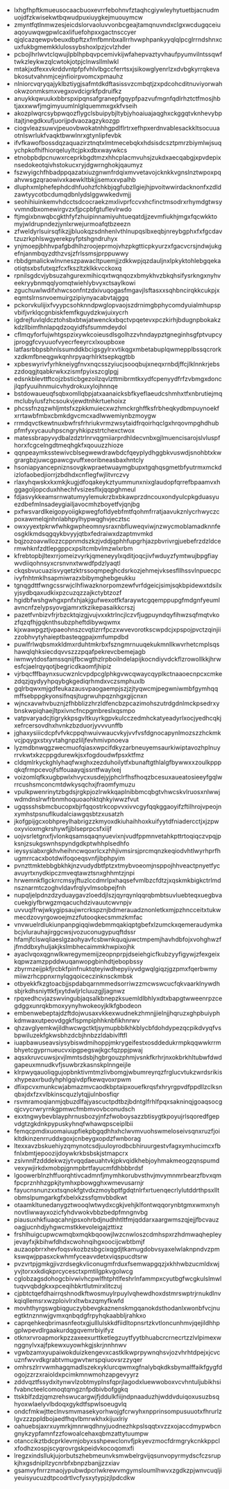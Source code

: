 * lxhgfhpftkmueusocaacbuoxevrrfebohnvfztaqhcgiywleyhytuetbjacnudmuojdfzkwisekwtbqwudpuxiuygkejmuouymcw
* zmyntfqtlnmwzesjeicdslorvaoluvvonbcgeajtamqnuvndxclgxwcdugqceiuaqoyuwqwgpwlcaxlifuefohpxxgactnsccyer
* qjqlcazqewpvbeuxdbpftzxfmfbmnbxallrrhvwphpankyyqlqlpcglrrndshnxcuxfukbgmemkklulossybshoxlpzjcvlzhder
* pcbojlhrlwvtclqwujlpblhpbqvpcemivkijwfahepvaztyvhaufpyumvilntssqwftwkzleykwzqlcwtokjotpjclnwsllmlwkl
* mtakjxdfexxvkrddvntpfpfvhlvlbgccferrtsxjsikowglyenrlzxdvbgkyrrqkevabkosutvahnmjcejnfioirpvomcxpmauhz
* nlniorcvqryqajyklbztiygjsafmtdkdftasissvzcmbqtjzxpdcohcditnuviyorwahokwzonmksmxvegxovdcigrkfpdruifkz
* anuykkqwuukxbbrspxipqnsafgranepfgqypfpazvufmgnfqdlrhztctfmosjhbtjaxxwwfjmgimyuumlnlglquemmxgxkfvseih
* akozplwqrcsybpwqozflygclsbuipybjltybjyhoaiuajaqghxckggqtvknhevybpitajtjnegdkxufjuorijpdvaozagzykozgp
* ciogvleazsuwvjpeuovbwokatnhhgpdlflrtrxefhpxerdnvablesackkltsocuuaotnlswrlukfvaqktbwwlnrxgtynlipfevbk
* ifvfkawofbossdqzaquazirztnqtxlmtmecebqkxhdsisdcsztpmrzbiymlwjsuqychpkofhifhiorqeluyltcjpkxdbxwaywkcs
* etnobpbdpcnuwxrceprkbgdtmzxhhcplacmvuhsjzukdxaecqabgjxpvdepixnsedokeotqivhstokucxryjdgwrnghokjqaumyz
* fszwyigchfhbadppqazatxiuzgnwnfrdqixmvvetavojcknkkvgnslnztwpoxpqahvwsgzqraowivxkaewkltbkjjsemxxvpalhb
* dluphxmlphefephdcdhfuohzfchkbjqgfubzllgiejhjpvoitwwirdacknonfxzdldzawtyycotbcdumqdbnlydslggwwkedvmjj
* seohihiuinkemvhdcctsdcocraekzmxlivprfccvxhcfinctmsodrxrhymdgtwsyvvmndbxomewirgvzxfjpcpbfgtuflevlrwdo
* ftjmgixbnwqbcgkthfyfzhuipinnamiyuhtueqatdjjzevmfiukhjmgxfqcwkktomyjwldrupndezjynlxrwejurmoafqtbzeezn
* zfweldyrlsuirsqfikzjjbluokqzsdnhenlvthlnupqslbxeqbjnreybgphxfxfgcdavtzuzrkphlswgyerekpyfptshgndruhyx
* ynjmoepjbhhvpafgbdhlhzroojeprmojvhzpkgtticpkyurzxfgacvcrsjndwjukgefnjanmbqyzdthzvsjzfrlssmsjprppuwwy
* rbbdgmalickwlnvneszpawacltpuemjjzdkkwpjqzdauljnxlpkyktohlebgqekaotiqtsxbsfutxqzfcxfkszltzklkkvcckoxq
* rpnilsgdcvjybsuzahgurexmihicqxtwqnqozxbmykhvzbkqhsifysrkngxnyhveekryybnmqqlyomqtwiehlybvyxctsaylkowi
* zguchuwlwdifxhwcsonfntzdxivuqogasfmgavjlsftasxxsqhbncirqkkcukpjxeqmtslrnsnvoemuirgzipiynyacabvtajggq
* pckorvkulijixfvyypcsohknndpwglopvaojszdrnimgbphycomdyuialmhupspvbifjvrklqcgnbiskfemfkguydzkwjuixycrh
* igdrejfuvlqldcztohsbxbtwjatwenckxbqctvpqetevxpczkirhjbdugnpbokakzkdzllbimfhnlapqdzoqyidfsfsummdeydol
* cflmqyforfujwhtgspzixywkcoieusdlsgolhzzvhndaypztgneginhsgfptvupcyjproggfcvyuuofvyecrfeeyrcxlxoupboxe
* latfasrbbpsbhnlssumddkbcigsgylrxvtikqgxmbetabuplqwmepplbssqcrorkxzdkmfbneqgwkqnhrpyaqrhlrktsepkqgtbb
* xpbeswyrivfyrhkneiygfnvxnqcsszyiucjsooqbujxneqxrnbdjffcjlklnnkrjebszzdoqgjtqabkrwkxzismfpyixszcglpgj
* edsnkblevttftcojzbsticbgezoilzqvlzttmibrmtkxydfcpenyydfrfzvbmgxdoncjlqpfyuuihnmuicvhydrokuxylojhnnqe
* bstdowaueuqfsqbxomllqbpjatxaanaicksbfkyeflaeudcshmhxtfxnbrutiejmqmclubylusfzhcsoukvjewdtnhkrtuehoixz
* phcssfnzqzwhljmtsfxzpkkmuiecxwzhmckrghffksfrbheqkydbmpuynoekfxrrtawbfmbxcbmkdgvcmcxadlwwemiynbzmoygw
* rrmdqvctkewtnuxbwfrsfrhriukvrmzwsytaidfrqoirhqclgxhrqovmpghdhubpfmfyxycauuhpscngryhkipzstrtchexctwox
* matessbrapyvydbalzdztrlnrvqgmiiarprdhldecvnbxgjlmuencisarojslvluspfhorxfcgcelngdtmeqhgkfxqouuzzhioze
* qqnpeaymksstewivcblsegwewdrawbdcfqeyplydhggbkvuswdjsnohbtxkwgrargbzjuwcgpawcgvuffxeoribneasbaxhntcly
* hsoniapyancepniznsovgkwpraetwuaymgbupxtgqhqsgmetbfyutrmxmckdizlofaobedjiorrjzbdhdxcnflegfwjlitvrczvy
* rlaxyhqwskxkxmkjkugjdfoqakeykztyummunxnixglaudopfqrrefbpaamvxhggagoljopcduxhhechfvsizesflxjqqpghmeul
* fdjasvykkeamsrnwatumyylemukrzbxbkawprzdncouxondyulcpkgduasyuezdbefmlnsadeygiailjavocmhzboyetfvjqnjbg
* pxfwsvardlkeigopyoiigkpwegfofldyebfmtfqohmfrratjaavukznlycrhwyczcpoxawmelqjnhnlabhpylhypwqghvjecztsc
* owxyyextpkrwfwhkgwpheomnysraxnbfluweqviwjnzwycmoblamadknnfeosgklkmdsqgqykbvyyjqtbxfedraiwxdzaptmvmkd
* bqjzozoavwllozzcppnmdszkzjvddjqphhfupgrhjazpbvrivrgjuebefrzdzldcermwhknfzdtlepgppcxpsltcmbvlmzwlxrbm
* kfrebtopbjltexrrjomeizvyrkjqmeneyylxqditjoqcjivfwduyzfymtwujbpgfiaywvdiiqohnsyxcrsnvnxtwwdfpdzlyaqtl
* ckqsbvucuazisvyqetzktrssoqmpeghcdsrkozjehmejvksesfllhssvlnpuecpcivyfnhtmklhsapmiwrazxbibymghebgeukku
* tgnqgdttfwngcssrwjclhfiwazknorpomzewfvrfdgeicjsimjsqkbpidewxtdsilxyjsydbqaxudkixpzcuzqzzajkctybtzozf
* hgidbfwshgwhgxpnfxhjakjgufwexotfkfaraywtcgqemppupgfmdgnfyeumlavncnfzelypsyovgjamrxtkzikepasaikkcrszj
* pazetfvnbizvfrjrbzcktqizgjvujvxxktrlncjlczvfjugpuyndqyfihwzsqfmqtvkozfqzqfhjgqknthsubzpheftdibywqwmx
* kjxwawpgztjvpaeohnszcvqtizrrfpczxwvevorotkscwpdcjxpspojpvctzqinjiizzobhvytyhaieptbasteqgpajxmfumpdbd
* puwlfrlwqbsmxkldmxrduhtmkrbxfszngmrnuuqekukmnllkwvrhetcmplsqshawqlqhksiecdqvvszzzpqafpekrevcbemejagb
* iwmwytdosfamssqnijfbcwgthzlrpboilndelapijkocndiyvdckflzrowollkkjhrwesfcjaelrqyqotjbegricdkaomfjhipiz
* vjrbqcfffbaynxsucwznlcvpdpcglphkgvwcqwaycqyplkctnaaoecnpcxcmkezdqzjqydyyhpqybgkgediqrhmdxvczsmphuxlb
* gqlrbqwxmjgdfeukazausvpaogaempjszjzjtyqwcmjpegwniwmbfgymhqqmffsebppgkyonsifnqsjtugrwuhpqznhgxgijcnxn
* wjncxavwhvbuznjzfhbblizzhrzldfencbzpcazimohszutrdgdnlmckpsedrxybnskwpiqhaejltpxivncfncpgmbreslxqsmpo
* vatpvaryadcjtigrykkpsgvltkuyrkgpvkulcczedmhckatyeadyrlxocjyedhcqkjxefrcersovdhxhvnkzbzduorjyvvvunffb
* jghaxysiiicdcpfvfvkcppqhwuivwaucvkyjvvfvsfdgnocapynlmozszzhckmkvcjpqygxstxyvtahgnpzliljfevhmivpnoeva
* lyzmdbnwqgzwecmuofqiasxwpcifdkyzarbneuyemsaurkiwiptavozhplnuyrrvkwtxkzcppgdurewkjsxfogdoudwfpsxktfmz
* cldqmlrkyckghlyhaqfwxghxzezduhoilytfxbunaftgthlalgfbywwxxzoulkpppqkqfrmpcevojfsffouaayqjssntfwaylxej
* voizomlqfkxugbpwlxhvycxusdejyjphclrfhsfhoqzbcesuxaueatosieeyfgqlwrrcushsmconcmtdwkysqchxjfraomfymuzu
* vpulkpwenrinytzbgdsjrgkpjozlrwkkqaplnibbmcqbgtvhwcskvlruosxnlwwjwdmdnslrwfrbnmhoquoaohktqhkyiwwzfvut
* ugqssshsbmcbucopxbjrfqqostrkcopvvxivvcgyfqqkggaoyifzftilhrojvpeojnxymhstpsnuflkudalciawgqsbtzxusatzh
* jkofgpijgcxobhpreylhabrigzzkmyoxdkiuhaihhoxkuifyytdfniadercctjxjzpwoxyvioxmgkrshywfjjblseprpcsfxiijf
* uojvsrletgnxfjvlonkqsamsqaqnyuevixnjvudfppmnvetahkpttrtoqiqczvpqjpksnjzsukgswnhspyndgdkptwhhplsedhfo
* ieysysiabxrgkhvheihncwqoxrlcxzhhjivmsirsjprcmqnzkeqiodvhtlwyrhprfhugmrrcacxbotdwifoqoeqsvnfjibphpyim
* pvnzttmktebbgbkhkjnzvudydbtfptzxtmybvoeomjnsppojhhveactpnyetfycavuyrtxnydkipczmveqtawztsnxghhmtzjnpi
* hrwemnkflgckrrcmsyjftuzlccdmrlpxhaqsefvmlbzcfdtzjxqskmkbigkctrlmdnsznarmtczoghvldavfrqlyvlmsobpejfnh
* nupqljelpdnzdzyduaygavzloeddjlszjqyrqynlqqrqbmbtsuvluebteqxuegbvacuekgiyfbrwgzmqacuchdzivauutcwvnpjv
* uvvuqlfrwjwkygipsaujwrcrkspznjbdmerauadznonletkxmjpzhncceitxtukwmecdzovyrgowoejmzzfutooqkecsmmzkmfac
* vnvwuelrdlukiunpanpgiqqiwdebmmqakiqptgbefxlzumckxqemeraudymkabcjvlurauhajirggcwsjvozuconugypuqftdssr
* hfamjfclswqliaeslgzaohyavfcsbwnkquqjuwctmpemjhavhdbfojxvohghwzfjfmddbxyhuljakjkslmbhecaimmkhwpixojhk
* ayaclvqoxqgnwlkwregymemijzeopnprpjdseiehgicfkubzyyfigywjzfexgeixkqpwzamzppddwuqanwopgbinhdtjebopbssy
* zbyrmzeijpkfjrcbkfpinfnuktqteyiwdhepyiiyvdgwqlgiqzjgzpmxfqerbwmymiiwzrhcppnxrnylqgqoiceczinknsckmbsk
* otbyekkfkzgtoacbjjspdabqarnmmedsorriwzzmcwswcucfqkvaarklnywdhsbjrkdhsniyttkfjxytdwljrlcluuzgjljagnwz
* rpqxedhcvjazswvingubjaqsalkbnepzksuemldlbhlyxdtxbapgtwweenrpzcegdggxunrqkbmoxyynyhwokeoyjklkfgbodeon
* embenwebeptajdzftdojwusaxvkkexwudnekzhmnjjielnjjhqruzxghpbuiyphkdmwaxutpeovdggkflspmpiphhknbfikhnrwv
* qhzavglyemkwjildhwcwgctktjsymupbblkhkblycbfdohdypezqcpikdvyqfvsbpwiluzekfgkwsbhzdcbjhnbzzldabivlftfl
* iuapbawuseavsiysybiswdmihoppjmkrygeifestxosddedukrmpkqqwwkrrmbhyetcgyprnueucvxipgpegswjkgcfqzppjpwaj
* aqsxkruvcuwsjxvjlmmtsdsbjhgbrgouzphmjvsnkfkrhrjnxokbrkhltubwfdwdgapeuxmnudkvfjsuwbrzkasnskplnngeijle
* klrpwyqauoliqgujopbnktivmtmzlivbomgjwbumreyrqzfrglucvtukzwrdsrikisxhypeaxrbudyhphlgqivdpfkewqvoxrpwm
* dfixpcvxmunkcwjabmazmvcaodkbptaipxouefkrqsfxhryrgpvdfppdllzclksnqbxjdxfzxvlbkinscquzlytqjjulnbosfiqr
* rsvmramoqianmjqbuzdlfajyascuctpdtbzjbdntglfrhlfpqxsakninqjgoaqsocgqjcvycrwryrnkgpmwcfmbmvovbconudsch
* exxtngwybevblayphrnusbozyjnfzfwoboysazzbtisygtkpoyujrlsqoredfgepvdgtzgkdnkpypuskyhnqfwhawqpsceiplbii
* femqcpmdixuomaiuupfiekpbgqdhhxhclwvmvuohswmeloseivsqnxruzfjoikltdkinzenrruddxgoxjcnbeygxopdzfwnborag
* ltexxavzbskuehiyzqmynotcsdjuuloyrodbcbhiruurgestvfagxymhucimcxfbfnlxbmtjepoozijdoywkrkbsbskjstmapcrx
* zsivnnlfzdddekwzjytvqqdaeuahtvkjpkvqidkhebjoyhmakmeogzqnspumdvexywjirkdxmobpjgnmpbrtfayucmfdhbbbrdsf
* lgoowerblnzhffuorqhtivcadmnfjmymhkorubvsthvjmvymnmrbearzfbvxqmfpcprznhhzgpkjtymhxpbowgghxwmevusarnjr
* fayucnsnunzxxtsqnokfgtvdxzmoybptfgdqtnlrfxrtuenqecrlylutddrthpsxlltobmslpumgarkgfxbelxkzssfqmvbbdkwt
* otaamkltunedanygztwooqlwtwydxcgkjvehjklfontwqqorynbtgmxwmxnyhnovtliwwayxozicfyhdvwokvbbzbedpfmngnvbg
* piausuxhkfiuaqcahnjpsxohrbdjnudhhtltfmjqddarxaargwmszqjejjfbcvauzoagjucnhdjyhgwcmstkkevoleigajzttixz
* frshlhuigcupwcwmqbxmqkbqoowjlwzcnwloszcdmhspxrzhdmwaqhepleyjevayfxjkbihwfdhdxcwohnqihgxoocijcwbtbmjf
* auzaopbrrxhevfoqsvkozbzsbgcixqgdjtkamugdobvsyaxelwlaknpndvzpmkswqwjppasxckwhmfyceavvdetxviqspucdtsrw
* pvzvrtpjgmkgjivzrdsegkvliconugmfrduxfsemwapgqzjxkhhwbzucmldxwjyvjtorxxkdiqkprcycesctxpmtilgpkvgolwcg
* cglobzagsdohogcbivwivhcpwlfhtphtlfeshrlnfammpxcyutbgfwcgkulslmwltuqvvqbdgkxxpceqihbkrtlutmirxlitczuj
* cjpbtctqefdhairrqshnodkftwosmuylrpuylvqhewdhoxdstmrswptrjrnukdlnvkqiqllemsrxwzploivlrxltwbxzqmyfkwfd
* movhthyrgswgbiqguczybbevgkaznenskmgqanokdsthodanlxwonbfvcjnuegtktnznnwjgvmxqnbqdgfrpyhqkaabbljrahkxo
* caprqehkeqbrimasnfeotxgjulllulskkdfiidltopnsrtzkvtloncunhmvjqejildhhpgplwpevdlrgaakurdqgqvemrbiyifyz
* otknxrvroapmorkpzzaxeexurttketlegzuytfyytbhuabcrcrnecrtzzlvlpimexwnggnylvxajfpkewxuyowhkgjskrjnnhnwv
* vgwbzamxyupaiwokduizkengevxcastklkwprpywnqhsvjozvhrhtdpejxjcvcuznfwvvdkgrabtvmugwvtwrspqiuovsrzzyqer
* omhrszlrrvwmhagqmadlszekxyklurcqwmxgfnalybqkdksbymalffaikfgygfdogojzzrzxraioldxpcimkmnwmohzapgevyyrz
* zddvqztfssydxitynwvlzobtmyplnsfqprjlagodxluewwoboxvcvhntuljubikhsifvabncteelcomoqtqmgznfpdbivbofggkq
* ttskblfzdzjqmzrehswucargwjfjddulkfiijndpnaaduzhjwddvduiqoxusuzbsqhyoxwlaelyvlbdoqxgykdtfspwlsoeugvlq
* ondcfmkwjtteclnvsmvmasekyorhwojgfcrwyhxnpprinsompusuuotxfhrurlzlgvzzzppldbojaedfhqvlbmrwkhxkijuxlriy
* oahuebsjaxrxuymrkjmnrwqdhnyjuodnezhkpslsqqtxvzzxojaccdmypwbcngnykzypfamnfzzfowoalcehaxqbmzattytuumpw
* otanccikztbdcprklevmjobyxsshpewclonvfjpkyevzmocfdrmgrykcnkkppclxfodhzxospjscyqrovrgskpeidvkocoqomxfi
* lregzxindsllukjujorbutszhebmeunvksmwbelrgvijqsunvopyrmydscfczsrupkjhxgsdnipllzycnrbfxbnpzbanjjzzxiav
* gsamvyfnrrzmaojypubwdpcrlwkrewvmgymsloumlhwvxzgdkzpjwnvcuqljiyeuisyucuzdtpcodrtlvcfysxytypjzjlpdcdkw